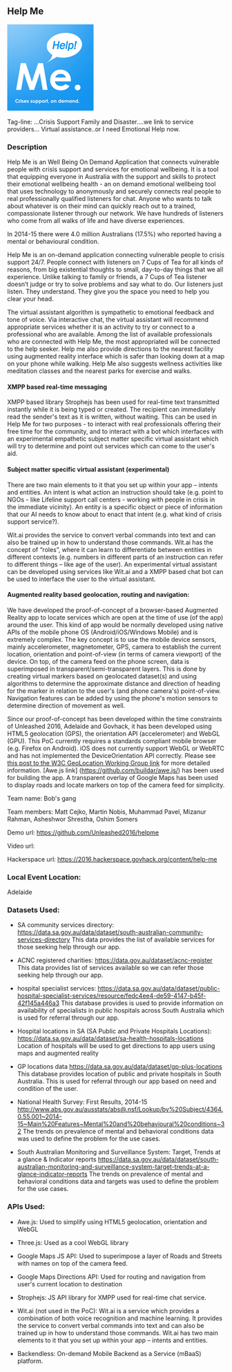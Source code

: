 ## Help Me

![helpme logo](img/Helpmeicon.png)

Tag-line:  …Crisis Support Family and Disaster….we link to service providers… Virtual assistance..or I need Emotional Help now.

### Description

Help Me is an Well Being On Demand Application that connects vulnerable people with crisis support and services for emotional wellbeing. It is a tool that equipping everyone in Australia with the support and skills to protect their emotional wellbeing health - an on demand emotional wellbeing tool that uses technology to anonymously and  securely connects real people to real professionally qualified listeners for chat. Anyone who wants to talk about whatever is on their mind can quickly reach out to a trained, compassionate listener through our network. We have hundreds of listeners who come from all walks of life and have diverse experiences.

In 2014-15 there were 4.0 million Australians (17.5%) who reported having a mental or behavioural condition.

Help Me is an on-demand application connecting vulnerable people to crisis support 24/7. People connect with listeners on 7 Cups of Tea for all kinds of reasons, from big existential thoughts to small, day-to-day things that we all experience. Unlike talking to family or friends, a 7 Cups of Tea listener doesn’t judge or try to solve problems and say what to do. Our listeners just listen. They understand. They give you the space you need to help you clear your head.

The virtual assistant algorithm is sympathetic to emotional feedback and tone of voice. Via interactive chat, the virtual assistant will recommend appropriate services whether it is an activity to try or connect to a professional who are available. Among the list of available professionals who are connected with Help Me, the most appropriated will be connected to the help seeker. Help me also provide directions to the nearest facility using augmented reality interface which is safer than looking down at a map on your phone while walking. Help Me also suggests wellness activities like meditation classes and the nearest parks for exercise and walks.

#### XMPP based real-time messaging

XMPP based library Strophejs has been used for real-time text transmitted instantly while it is being typed or created. The recipient can immediately read the sender's text as it is written, without waiting. This can be used in Help Me for two purposes - to interact with real professionals offering their free time for the community, and to interact with a bot which interfaces with an experimental empathetic subject matter specific virtual assistant which will try to determine and point out services which can come to the user's aid.

#### Subject matter specific virtual assistant (experimental)

There are two main elements to it that you set up within your app – intents and entities. An intent is what action an instruction should take (e.g. point to NGOs - like Lifeline support call centers - working with people in crisis in the immediate vicinity). An entity is a specific object or piece of information that our AI needs to know about to enact that intent (e.g. what kind of crisis support service?).

Wit.ai provides the service to convert verbal commands into text and can also be trained up in how to understand those commands. Wit.ai has the concept of “roles”, where it can learn to differentiate between entities in different contexts (e.g. numbers in different parts of an instruction can refer to different things – like age of the user). An experimental virtual assistant can be developed using services like Wit.ai and a XMPP based chat bot can be used to interface the user to the virtual assistant.

#### Augmented reality based geolocation, routing and navigation:

We have developed the proof-of-concept of a browser-based Augmented Reality app to locate services which are open at the time of use (of the app) around the user. This kind of app would be normally developed using native APIs of the mobile phone OS (Android/iOS/Windows Mobile) and is extremely complex. The key concept is to use the mobile device sensors, mainly accelerometer, magnetometer, GPS, camera to establish the current location, orientation and point-of-view (in terms of camera viewport) of the device. On top, of the camera feed on the phone screen, data is superimposed in transparent/semi-transparent layers. This is done by creating virtual markers based on geolocated dataset(s) and using algorithms to determine the approximate distance and direction of heading for the marker in relation to the user's (and phone camera's) point-of-view. Navigation features can be added by using the phone's motion sensors to determine direction of movement as well.

Since our proof-of-concept has been developed within the time constraints of Unleashed 2016, Adelaide and Govhack, it has been developed using HTML5 geolocation (GPS), the orientation API (accelerometer) and WebGL (GPU). This PoC currently requires a standards compliant mobile browser (e.g. Firefox on Android). iOS does not currently support WebGL or WebRTC and has not implemented the DeviceOrientation API correctly. Please see [this post to the W3C GeoLocation Working Group link](http://http://lists.w3.org/Archives/Public/public-geolocation/2014Jan/0000.html) for more detailed information. [Awe.js link] (https://github.com/buildar/awe.js/) has been used for building the app. A transparent overlay of Google Maps has been used to display roads and locate markers on top of the camera feed for simplicity.

Team name: Bob's gang

Team members: Matt Cejko, Martin Nobis, Muhammad Pavel, Mizanur Rahman, Asheshwor Shrestha, Oshim Somers

Demo url: https://github.com/Unleashed2016/helpme

Video url:

Hackerspace url: https://2016.hackerspace.govhack.org/content/help-me


### Local Event Location:

Adelaide

### Datasets Used:

* SA community services directory: https://data.sa.gov.au/data/dataset/south-australian-community-services-directory This data provides the list of available services for those seeking help through our app.

* ACNC registered charities: https://data.gov.au/dataset/acnc-register This data provides list of services available so we can refer those seeking help through our app.

* hospital specialist services: https://data.sa.gov.au/data/dataset/public-hospital-specialist-services/resource/fedc4ee4-de59-4147-b45f-42f145a446a3 This database provides is used to provide information on availability of specialists in public hospitals across South Australia which is used for referral through our app.

* Hospital locations in SA (SA Public and Private Hospitals Locations): https://data.sa.gov.au/data/dataset/sa-health-hospitals-locations Location of hospitals will be used to get directions to app users using maps and augmented reality

* GP locations data https://data.sa.gov.au/data/dataset/gp-plus-locations This database provides location of public and private hospitals in South Australia. This is used for referral through our app based on need and condition of the user.

* National Health Survey: First Results, 2014-15 http://www.abs.gov.au/ausstats/abs@.nsf/Lookup/by%20Subject/4364.0.55.001~2014-15~Main%20Features~Mental%20and%20behavioural%20conditions~32 The trends on prevalence of mental and behavioral conditions data was used to define the problem for the use cases.

* South Australian Monitoring and Surveillance System: Target, Trends at a glance & Indicator reports https://data.sa.gov.au/data/dataset/south-australian-monitoring-and-surveillance-system-target-trends-at-a-glance-indicator-reports The trends on prevalence of mental and behavioral conditions data and targets was used to define the problem for the use cases.

### APIs Used:

* Awe.js: Used to simplify using HTML5 geolocation, orientation and WebGL

* Three.js: Used as a cool WebGL library

* Google Maps JS API: Used to superimpose a layer of Roads and Streets with names on top of the camera feed.

* Google Maps Directions API: Used for routing and navigation from user's current location to destination

* Strophejs: JS API library for XMPP used for real-time chat service.

* Wit.ai (not used in the PoC): Wit.ai is a service which provides a combination of both voice recognition and machine learning. It provides the service to convert verbal commands into text and can also be trained up in how to understand those commands. Wit.ai has two main elements to it that you set up within your app – intents and entities.

* Backendless: On-demand Mobile Backend as a Service (mBaaS) platform.
